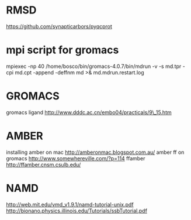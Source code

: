 # RMSD 
https://github.com/synapticarbors/pyqcprot

# mpi script for gromacs
mpiexec -np 40 /home/bosco/bin/gromacs-4.0.7/bin/mdrun -v -s md.tpr -cpi md.cpt -append -deffnm md \>& md.mdrun.restart.log

# GROMACS
gromacs ligand http://www.dddc.ac.cn/embo04/practicals/9\_15.htm

# AMBER
installing amber on mac http://amberonmac.blogspot.com.au/
amber ff on gromacs http://www.somewhereville.com/?p=114
ffamber http://ffamber.cnsm.csulb.edu/

# NAMD
http://web.mit.edu/vmd_v1.9.1/namd-tutorial-unix.pdf
http://bionano.physics.illinois.edu/Tutorials/ssbTutorial.pdf